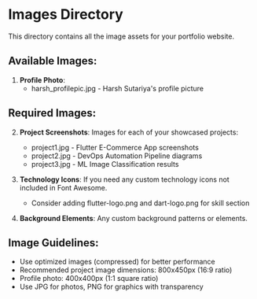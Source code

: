 # Images Directory

This directory contains all the image assets for your portfolio website.

## Available Images:

1. **Profile Photo**:
   - harsh_profilepic.jpg - Harsh Sutariya's profile picture

## Required Images:

2. **Project Screenshots**: Images for each of your showcased projects:

   - project1.jpg - Flutter E-Commerce App screenshots
   - project2.jpg - DevOps Automation Pipeline diagrams
   - project3.jpg - ML Image Classification results

3. **Technology Icons**: If you need any custom technology icons not included in Font Awesome.

   - Consider adding flutter-logo.png and dart-logo.png for skill section

4. **Background Elements**: Any custom background patterns or elements.

## Image Guidelines:

- Use optimized images (compressed) for better performance
- Recommended project image dimensions: 800x450px (16:9 ratio)
- Profile photo: 400x400px (1:1 square ratio)
- Use JPG for photos, PNG for graphics with transparency
